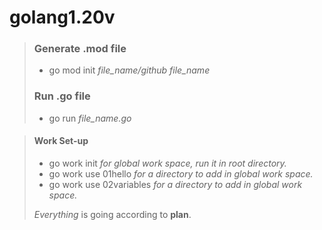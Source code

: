 # golang1.20v

> ### Generate .mod file
> - go mod init *file_name/github file_name*
> ### Run .go file
> - go run *file_name.go*

> #### Work Set-up
>
> - go work init *for global work space, run it in root directory.*
> - go work use 01hello *for a directory to add in global work space.*
> - go work use 02variables *for a directory to add in global work space.*
>
>  *Everything* is going according to **plan**.